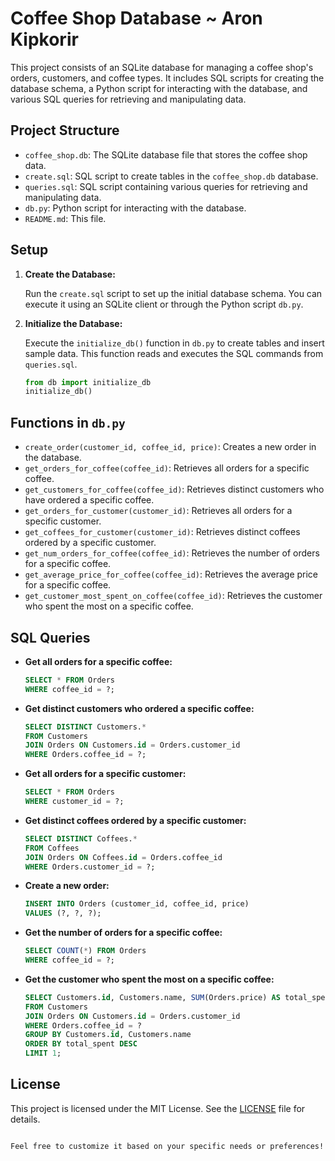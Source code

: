 
# Coffee Shop Database ~ Aron Kipkorir

This project consists of an SQLite database for managing a coffee shop's orders, customers, and coffee types. It includes SQL scripts for creating the database schema, a Python script for interacting with the database, and various SQL queries for retrieving and manipulating data.

## Project Structure

- `coffee_shop.db`: The SQLite database file that stores the coffee shop data.
- `create.sql`: SQL script to create tables in the `coffee_shop.db` database.
- `queries.sql`: SQL script containing various queries for retrieving and manipulating data.
- `db.py`: Python script for interacting with the database.
- `README.md`: This file.

## Setup

1. **Create the Database:**

   Run the `create.sql` script to set up the initial database schema. You can execute it using an SQLite client or through the Python script `db.py`.

2. **Initialize the Database:**

   Execute the `initialize_db()` function in `db.py` to create tables and insert sample data. This function reads and executes the SQL commands from `queries.sql`.

   ```python
   from db import initialize_db
   initialize_db()
   ```

## Functions in `db.py`

- `create_order(customer_id, coffee_id, price)`: Creates a new order in the database.
- `get_orders_for_coffee(coffee_id)`: Retrieves all orders for a specific coffee.
- `get_customers_for_coffee(coffee_id)`: Retrieves distinct customers who have ordered a specific coffee.
- `get_orders_for_customer(customer_id)`: Retrieves all orders for a specific customer.
- `get_coffees_for_customer(customer_id)`: Retrieves distinct coffees ordered by a specific customer.
- `get_num_orders_for_coffee(coffee_id)`: Retrieves the number of orders for a specific coffee.
- `get_average_price_for_coffee(coffee_id)`: Retrieves the average price for a specific coffee.
- `get_customer_most_spent_on_coffee(coffee_id)`: Retrieves the customer who spent the most on a specific coffee.

## SQL Queries

- **Get all orders for a specific coffee:**

  ```sql
  SELECT * FROM Orders
  WHERE coffee_id = ?;
  ```

- **Get distinct customers who ordered a specific coffee:**

  ```sql
  SELECT DISTINCT Customers.*
  FROM Customers
  JOIN Orders ON Customers.id = Orders.customer_id
  WHERE Orders.coffee_id = ?;
  ```

- **Get all orders for a specific customer:**

  ```sql
  SELECT * FROM Orders
  WHERE customer_id = ?;
  ```

- **Get distinct coffees ordered by a specific customer:**

  ```sql
  SELECT DISTINCT Coffees.*
  FROM Coffees
  JOIN Orders ON Coffees.id = Orders.coffee_id
  WHERE Orders.customer_id = ?;
  ```

- **Create a new order:**

  ```sql
  INSERT INTO Orders (customer_id, coffee_id, price)
  VALUES (?, ?, ?);
  ```

- **Get the number of orders for a specific coffee:**

  ```sql
  SELECT COUNT(*) FROM Orders
  WHERE coffee_id = ?;
  ```

- **Get the customer who spent the most on a specific coffee:**

  ```sql
  SELECT Customers.id, Customers.name, SUM(Orders.price) AS total_spent
  FROM Customers
  JOIN Orders ON Customers.id = Orders.customer_id
  WHERE Orders.coffee_id = ?
  GROUP BY Customers.id, Customers.name
  ORDER BY total_spent DESC
  LIMIT 1;
  ```

## License

This project is licensed under the MIT License. See the [LICENSE](LICENSE) file for details.

```

Feel free to customize it based on your specific needs or preferences!